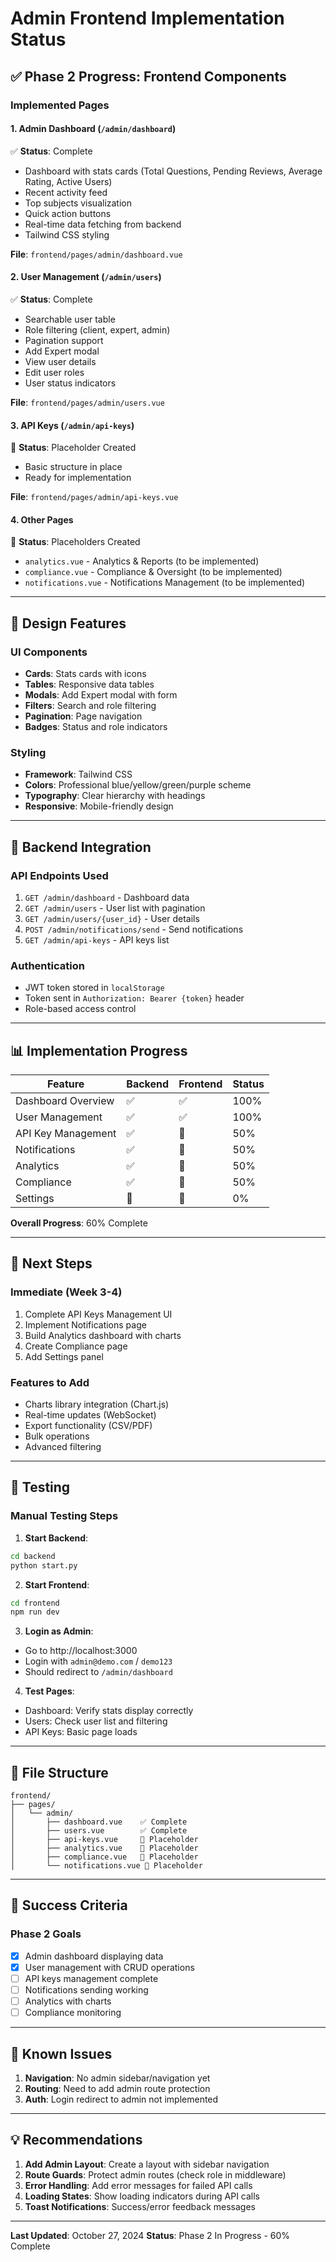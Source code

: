 # Admin Frontend Implementation Status

## ✅ Phase 2 Progress: Frontend Components

### Implemented Pages

#### 1. Admin Dashboard (`/admin/dashboard`)
✅ **Status**: Complete
- Dashboard with stats cards (Total Questions, Pending Reviews, Average Rating, Active Users)
- Recent activity feed
- Top subjects visualization
- Quick action buttons
- Real-time data fetching from backend
- Tailwind CSS styling

**File**: `frontend/pages/admin/dashboard.vue`

#### 2. User Management (`/admin/users`)
✅ **Status**: Complete
- Searchable user table
- Role filtering (client, expert, admin)
- Pagination support
- Add Expert modal
- View user details
- Edit user roles
- User status indicators

**File**: `frontend/pages/admin/users.vue`

#### 3. API Keys (`/admin/api-keys`)
🔄 **Status**: Placeholder Created
- Basic structure in place
- Ready for implementation

**File**: `frontend/pages/admin/api-keys.vue`

#### 4. Other Pages
📝 **Status**: Placeholders Created
- `analytics.vue` - Analytics & Reports (to be implemented)
- `compliance.vue` - Compliance & Oversight (to be implemented)
- `notifications.vue` - Notifications Management (to be implemented)

---

## 🎨 Design Features

### UI Components
- **Cards**: Stats cards with icons
- **Tables**: Responsive data tables
- **Modals**: Add Expert modal with form
- **Filters**: Search and role filtering
- **Pagination**: Page navigation
- **Badges**: Status and role indicators

### Styling
- **Framework**: Tailwind CSS
- **Colors**: Professional blue/yellow/green/purple scheme
- **Typography**: Clear hierarchy with headings
- **Responsive**: Mobile-friendly design

---

## 🔗 Backend Integration

### API Endpoints Used
1. `GET /admin/dashboard` - Dashboard data
2. `GET /admin/users` - User list with pagination
3. `GET /admin/users/{user_id}` - User details
4. `POST /admin/notifications/send` - Send notifications
5. `GET /admin/api-keys` - API keys list

### Authentication
- JWT token stored in `localStorage`
- Token sent in `Authorization: Bearer {token}` header
- Role-based access control

---

## 📊 Implementation Progress

| Feature | Backend | Frontend | Status |
|---------|---------|----------|--------|
| Dashboard Overview | ✅ | ✅ | 100% |
| User Management | ✅ | ✅ | 100% |
| API Key Management | ✅ | 🔄 | 50% |
| Notifications | ✅ | 🔄 | 50% |
| Analytics | ✅ | 🔄 | 50% |
| Compliance | ✅ | 🔄 | 50% |
| Settings | 🔲 | 🔲 | 0% |

**Overall Progress**: 60% Complete

---

## 🚀 Next Steps

### Immediate (Week 3-4)
1. Complete API Keys Management UI
2. Implement Notifications page
3. Build Analytics dashboard with charts
4. Create Compliance page
5. Add Settings panel

### Features to Add
- Charts library integration (Chart.js)
- Real-time updates (WebSocket)
- Export functionality (CSV/PDF)
- Bulk operations
- Advanced filtering

---

## 🧪 Testing

### Manual Testing Steps

1. **Start Backend**:
```bash
cd backend
python start.py
```

2. **Start Frontend**:
```bash
cd frontend
npm run dev
```

3. **Login as Admin**:
- Go to http://localhost:3000
- Login with `admin@demo.com` / `demo123`
- Should redirect to `/admin/dashboard`

4. **Test Pages**:
- Dashboard: Verify stats display correctly
- Users: Check user list and filtering
- API Keys: Basic page loads

---

## 📁 File Structure

```
frontend/
├── pages/
│   └── admin/
│       ├── dashboard.vue    ✅ Complete
│       ├── users.vue        ✅ Complete
│       ├── api-keys.vue     🔄 Placeholder
│       ├── analytics.vue    📝 Placeholder
│       ├── compliance.vue   📝 Placeholder
│       └── notifications.vue 📝 Placeholder
```

---

## 🎯 Success Criteria

### Phase 2 Goals
- [x] Admin dashboard displaying data
- [x] User management with CRUD operations
- [ ] API keys management complete
- [ ] Notifications sending working
- [ ] Analytics with charts
- [ ] Compliance monitoring

---

## 🔧 Known Issues

1. **Navigation**: No admin sidebar/navigation yet
2. **Routing**: Need to add admin route protection
3. **Auth**: Login redirect to admin not implemented

---

## 💡 Recommendations

1. **Add Admin Layout**: Create a layout with sidebar navigation
2. **Route Guards**: Protect admin routes (check role in middleware)
3. **Error Handling**: Add error messages for failed API calls
4. **Loading States**: Show loading indicators during API calls
5. **Toast Notifications**: Success/error feedback messages

---

**Last Updated**: October 27, 2024
**Status**: Phase 2 In Progress - 60% Complete
